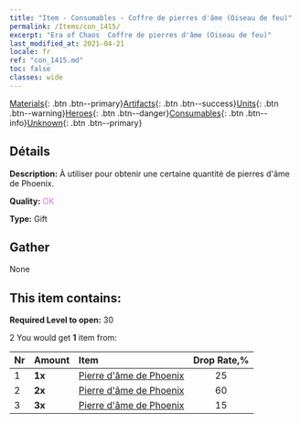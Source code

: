 ```yaml
---
title: "Item - Consumables - Coffre de pierres d'âme (Oiseau de feu)"
permalink: /Items/con_1415/
excerpt: "Era of Chaos  Coffre de pierres d'âme (Oiseau de feu)"
last_modified_at: 2021-04-21
locale: fr
ref: "con_1415.md"
toc: false
classes: wide
---
```

 [Materials](/fr/Items/){: .btn .btn--primary}[Artifacts](/fr/Items/Artifacts/){: .btn .btn--success}[Units](/fr/Items/Units/){: .btn .btn--warning}[Heroes](/fr/Items/Heroes/){: .btn .btn--danger}[Consumables](/fr/Items/Consumables/){: .btn .btn--info}[Unknown](/fr/Items/Unknown/){: .btn .btn--primary}

## Détails
 **Description:** À utiliser pour obtenir une certaine quantité de pierres d'âme de Phoenix.

 **Quality:** <span style="color: #DA70D6">OK</span>

 **Type:** Gift

## Gather

  None

## This item contains:

 **Required Level to open:** 30

 2 You would get **1** item  from:

  | Nr | Amount |     Item    | Drop Rate,% |
  |:---|:-------|:------------|:---------:|
  | 1 |  **1x** | [Pierre d'âme de Phoenix](/fr/Items/unt_348/) | 25 | 
  | 2 |  **2x** | [Pierre d'âme de Phoenix](/fr/Items/unt_348/) | 60 | 
  | 3 |  **3x** | [Pierre d'âme de Phoenix](/fr/Items/unt_348/) | 15 | 
